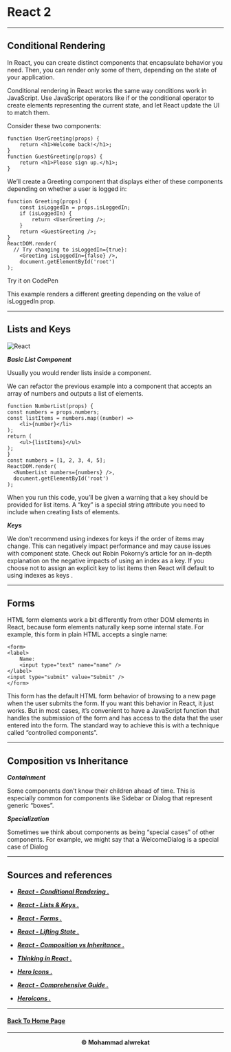 # React 2

---
## Conditional Rendering

In React, you can create distinct components that encapsulate behavior you need. Then, you can render only some of them, depending on the state of your application.

Conditional rendering in React works the same way conditions work in JavaScript. Use JavaScript operators like if or the conditional operator to create elements representing the current state, and let React update the UI to match them.

Consider these two components:

    function UserGreeting(props) {
        return <h1>Welcome back!</h1>;
    }
    function GuestGreeting(props) {
        return <h1>Please sign up.</h1>;
    }

We’ll create a Greeting component that displays either of these components depending on whether a user is logged in:

    function Greeting(props) {
        const isLoggedIn = props.isLoggedIn;
        if (isLoggedIn) {
            return <UserGreeting />;
        }
        return <GuestGreeting />;
    }
    ReactDOM.render(
      // Try changing to isLoggedIn={true}:
        <Greeting isLoggedIn={false} />,
        document.getElementById('root')
    );

Try it on CodePen

This example renders a different greeting depending on the value of isLoggedIn prop.

---
## Lists and Keys


![React](https://ms314006.github.io/static/b7a8f321b0bbc07ca9b9d22a7a505ed5/97b31/React.jpg)



***Basic List Component***

Usually you would render lists inside a component.

We can refactor the previous example into a component that accepts an array of numbers and outputs a list of elements.

    function NumberList(props) {
    const numbers = props.numbers;
    const listItems = numbers.map((number) =>
        <li>{number}</li>
    );
    return (
        <ul>{listItems}</ul>
    );
    }
    const numbers = [1, 2, 3, 4, 5];
    ReactDOM.render(
      <NumberList numbers={numbers} />,
      document.getElementById('root')   
    );

When you run this code, you’ll be given a warning that a key should be provided for list items. A “key” is a special string attribute you need to include when creating lists of elements. 

***Keys***

We don’t recommend using indexes for keys if the order of items may change. This can negatively impact performance and may cause issues with component state. Check out Robin Pokorny’s article for an in-depth explanation on the negative impacts of using an index as a key. If you choose not to assign an explicit key to list items then React will default to using indexes as keys .

---
## Forms

HTML form elements work a bit differently from other DOM elements in React, because form elements naturally keep some internal state. For example, this form in plain HTML accepts a single name:

    <form>
    <label>
        Name:
        <input type="text" name="name" />
    </label>
    <input type="submit" value="Submit" />
    </form>

This form has the default HTML form behavior of browsing to a new page when the user submits the form. If you want this behavior in React, it just works. But in most cases, it’s convenient to have a JavaScript function that handles the submission of the form and has access to the data that the user entered into the form. The standard way to achieve this is with a technique called “controlled components”.

---
## Composition vs Inheritance

***Containment***

Some components don’t know their children ahead of time. This is especially common for components like Sidebar or Dialog that represent generic “boxes”.


***Specialization***

Sometimes we think about components as being “special cases” of other components. For example, we might say that a WelcomeDialog is a special case of Dialog

---
## Sources and references

- ***[React - Conditional Rendering .](https://reactjs.org/docs/conditional-rendering.html)***

- ***[React - Lists & Keys .](https://reactjs.org/docs/lists-and-keys.html)***

- ***[React - Forms .](https://reactjs.org/docs/forms.html)***

- ***[React - Lifting State .](https://reactjs.org/docs/lifting-state-up.html)***

- ***[React - Composition vs Inheritance .](https://reactjs.org/docs/composition-vs-inheritance.html)***

- ***[Thinking in React .](https://reactjs.org/docs/thinking-in-react.html)***

- ***[Hero Icons .](https://www.youtube.com/watch?v=cVa1UiKPJN8)***

- ***[React - Comprehensive Guide .](https://ui.dev/reactjs-tutorial-a-comprehensive-guide-to-building-apps-with-react/)***

- ***[Heroicons .](https://heroicons.com/)***

---
#### **[Back To Home Page](https://mhmadwrekat.github.io/reading-notes)**

---
<b>
<p align="center">
© Mohammad alwrekat
</p>
